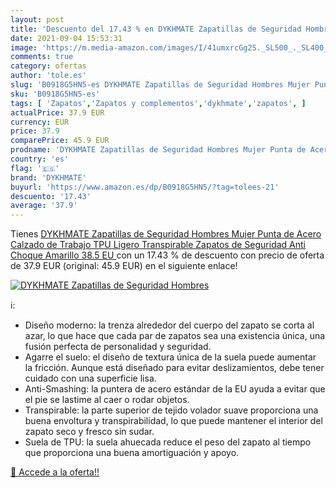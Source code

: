 ```yaml
---
layout: post
title: 'Descuento del 17.43 % en DYKHMATE Zapatillas de Seguridad Hombres'
date: 2021-09-04 15:53:31
image: 'https://m.media-amazon.com/images/I/41umxrcGg2S._SL500_._SL400_.jpg'
comments: true
category: ofertas
author: 'tole.es'
slug: 'B0918G5HN5-es DYKHMATE Zapatillas de Seguridad Hombres Mujer Punta de...'
sku: 'B0918G5HN5-es'
tags: [ 'Zapatos','Zapatos y complementos','dykhmate','zapatos', ]
actualPrice: 37.9 EUR
currency: EUR
price: 37.9
comparePrice: 45.9 EUR
prodname: 'DYKHMATE Zapatillas de Seguridad Hombres Mujer Punta de Acero Calzado de Trabajo TPU Ligero Transpirable Zapatos de Seguridad Anti Choque  Amarillo 38.5 EU '
country: 'es'
flag: '🇪🇸'
brand: 'DYKHMATE'
buyurl: 'https://www.amazon.es/dp/B0918G5HN5/?tag=tolees-21'
descuento: '17.43'
average: '37.9'
---
```


Tienes [DYKHMATE Zapatillas de Seguridad Hombres Mujer Punta de Acero Calzado de Trabajo TPU Ligero Transpirable Zapatos de Seguridad Anti Choque  Amarillo 38.5 EU ](https://www.amazon.es/dp/B0918G5HN5/?tag=tolees-21) con un 17.43 % de descuento con precio de oferta de 37.9 EUR (original: 45.9 EUR) en el siguiente enlace!

[![DYKHMATE Zapatillas de Seguridad Hombres](https://m.media-amazon.com/images/I/41umxrcGg2S._SL500_._SL400_.jpg)](https://www.amazon.es/dp/B0918G5HN5/?tag=tolees-21)

ℹ️:

- Diseño moderno: la trenza alrededor del cuerpo del zapato se corta al azar, lo que hace que cada par de zapatos sea una existencia única, una fusión perfecta de personalidad y seguridad.
- Agarre el suelo: el diseño de textura única de la suela puede aumentar la fricción. Aunque está diseñado para evitar deslizamientos, debe tener cuidado con una superficie lisa.
- Anti-Smashing: la puntera de acero estándar de la EU ayuda a evitar que el pie se lastime al caer o rodar objetos.
- Transpirable: la parte superior de tejido volador suave proporciona una buena envoltura y transpirabilidad, lo que puede mantener el interior del zapato seco y fresco sin sudar.
- Suela de TPU: la suela ahuecada reduce el peso del zapato al tiempo que proporciona una buena amortiguación y apoyo.

[🛒 Accede a la oferta!!](https://www.amazon.es/dp/B0918G5HN5/?tag=tolees-21)
